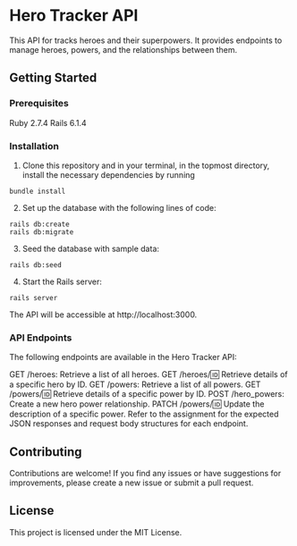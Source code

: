 # Hero Tracker API
This API for tracks heroes and their superpowers. It provides endpoints to manage heroes, powers, and the relationships between them.

## Getting Started

### Prerequisites
Ruby 2.7.4
Rails 6.1.4

### Installation
1. Clone this repository and in your terminal, in the topmost directory, install the necessary dependencies by running 
```
bundle install
```
2. Set up the database with the following lines of code:
``` 
rails db:create
rails db:migrate
```
3. Seed the database with sample data:
```
rails db:seed
```
4. Start the Rails server:
```
rails server
```
The API will be accessible at http://localhost:3000.

### API Endpoints
The following endpoints are available in the Hero Tracker API:

GET /heroes: Retrieve a list of all heroes.
GET /heroes/:id: Retrieve details of a specific hero by ID.
GET /powers: Retrieve a list of all powers.
GET /powers/:id: Retrieve details of a specific power by ID.
POST /hero_powers: Create a new hero power relationship.
PATCH /powers/:id: Update the description of a specific power.
Refer to the assignment for the expected JSON responses and request body structures for each endpoint.

## Contributing
Contributions are welcome! If you find any issues or have suggestions for improvements, please create a new issue or submit a pull request.

## License
This project is licensed under the MIT License.
